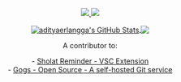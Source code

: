 

<p align="center">
  <a href="https://www.linkedin.com/in/adityaerlanggawibowo/">
    <img src="https://img.shields.io/badge/Aditya%20Erlangga%20Wibowo-blue?style=for-the-badge&logo=Linkedin&logoColor=00AEFF&labelColor=black&color=black">
  </a>
  <a href="mailto:adityaerlangga2003@gmail.com">
    <img src="https://img.shields.io/badge/adityaerlangga2003@gmail.com-0078D4?style=for-the-badge&logo=Microsoft-Outlook&logoColor=00AEFF&labelColor=black&color=black">
  </a>
</p>

<p align="center">
<a href="https://awesome-github-stats.azurewebsites.net/index.html??cardType=level&theme=chartreuse-dark&preferLogin=false">
  <img align="center"  alt="adityaerlangga's GitHub Stats" src="https://awesome-github-stats.azurewebsites.net/user-stats/adityaerlangga?cardType=level&theme=chartreuse-dark&preferLogin=false" />
</a>
<a href="https://github.com/adityaerlangga">
  <img align="center" src="https://github-readme-stats.vercel.app/api/top-langs/?username=adityaerlangga&layout=compact&theme=chartreuse-dark&langs_count=8" />
</a>
</p>

<div align="center">
  <p>A contributor to:</p>
  <div> - <a href="https://github.com/adityaputra11/sholat-reminder" target="_blank">Sholat Reminder - VSC Extension</a></div> 
  <div> - <a href="https://github.com/gogs/gogs" target="_blank">Gogs - Open Source - A self-hosted Git service</a></div>
</div>
